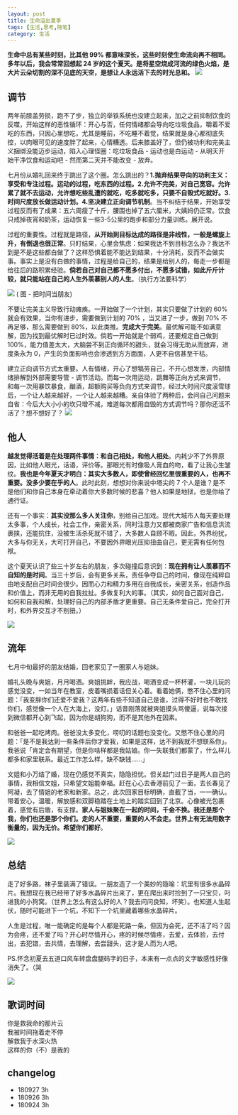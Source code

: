 ```yaml
---
layout: post
title: 生命溢出夏季
tags: [生活,思考,随笔]
category: 生活
---
```


**生命中总有某些时刻，比其他 99% 都意味深长，这些时刻使生命流向再不相同。多年以后，我会常常回想起 24 岁的这个夏天。是将星空烧成河流的绿色火焰，是大片云朵切割的深不见底的天空，是想让人永远活下去的时光总和。**
![](http://oax0nr6r7.bkt.clouddn.com/2018-09-27-WechatIMG176.jpeg)

## 调节

两年前膝盖劳损，跑不了步，独立的举铁系统也没建立起来，加之之前抑制饮食的反噬，开始这样的恶性循环：开心与否，任何情绪都会导向吃垃圾食品，嚼着不爱吃的东西，只因心里想吃，尤其是睡前，不吃睡不着觉，结果就是身心都彻底失控，以肉眼可见的速度胖了起来，心情糟透。后来膝盖好了，但仍被功利和完美主义捆绑没能迈步运动，陷入心理怪圈：吃垃圾食品 - 运动也是白运动 - 从明天开始干净饮食和运动吧 - 然而第二天并不能改变 - 放弃。

七月份从婚礼回来终于跳出了这个圈。怎么跳出的？**1.抛弃结果导向的功利主义：享受和专注过程。运动的过程，吃东西的过程。2.允许不完美，对自己宽容。允许累了就不去运动，允许想吃些乱遭的就吃，吃多就吃多，只要不自毁式吃就好。3.时间尺度放长做运动计划。4.坚决建立正向调节机制**。当不纠结于结果，开始享受过程反而有了成果：五六周瘦了十斤，腰围也掉了五六厘米，大姨妈仍正常。饮食只戒掉夜宵和奶茶，运动恢复一些3-5公里的跑步和部分力量训练。展开说。

过程的重要性。过程就是路径，**从开始到目标达成的路径是非线性，一般是螺旋上升，有倒退也很正常**。只盯结果，心里会焦虑：如果我达不到目标怎么办？我达不到是不是这些都白做了？这样恐惧着能不能达到结果，十分消耗，反而不会做实事。事实上是没有白做的事情，过程是给自己的，结果是给别人的，每走一步都是给往后的路积累经验。**倘若自己对自己都不愿多付出，不愿多试错，如此斤斤计较，就只能站在自己的人生外羡慕别人的人生**。（执行方法要科学）

![](http://oax0nr6r7.bkt.clouddn.com/2018-09-27-%E5%B1%8F%E5%B9%95%E5%BF%AB%E7%85%A7%202018-09-27%2019.35.58.png)
( 图 - 把时间当朋友)

不要让完美主义导致行动瘫痪。一开始做了一个计划，其实只要做了计划的 60% 就会有效果，当你有进步，需要做到计划的 70% ，当又进了一步，做到 70% 不再足够，那么需要做到 80%，以此类推。**完成大于完美**。最优解可能不如满意解，因为找到最优解时已过时效。倘若一开始就是个弱鸡，还要规定自己做到 100%，能力值差太大，大脑尝不到正向循环的甜头，就会习得无助从而放弃，进度条永为 0，产生的负面影响也会渗透到方方面面，人更不自信甚至干枯。

建立正向调节方式太重要。人有情绪，开心了想犒劳自己，不开心想发泄，内部情绪排解到外部需要导管 - 调节活动。而每一次用运动，跳舞等正向方式来调节，和每一次用暴饮暴食，酗酒，超额购买等负向方式来调节，经过大时间尺度滚雪球后，一个让人越来越好，一个让人越来越糟。亲自体验了两种后，会问自己问题来自省：今后大大小小的坎只增不减，难道每次都用自毁的方式调节吗？那你还活不活了？想不想好了？
![](http://oax0nr6r7.bkt.clouddn.com/2018-09-27-WechatIMG173.jpeg)

## 他人

**越发觉得活着是在处理两件事情：和自己相处，和他人相处**。内耗少不了外界原因，比如他人眼光，话语，评价等。那眼光有时像吸人膏血的吻，看了让我心生皱纹。**我也是今年夏天才明白：其实大多数人，即使曾经回忆里很重要的人，也再不重要。没多少要在乎的人**。此时此刻，想想对你来说中塔尖的 7 个人是谁？是不是他们和你自己本身在牵动着你大多数时候的悲喜？他人如果是地狱，也是你给了通行证。

还有一个事实：**其实没那么多人关注你**，别给自己加戏。现代大城市人每天要处理太多事，个人成长，社会工作，亲密关系，同时注意力又都被商家广告和信息洪流裹挟，还能抗住，没被生活杀死就不错了，大多数人自顾不暇。因此，外界纷扰，大多与你无关，大可打开自己，不要因外界眼光压抑扭曲自己，更无需有任何包袱。

这个夏天认识了些三十岁左右的朋友，多次碰撞后意识到：**现在拥有让人羡慕而不自知的是时间**。当三十岁后，会有更多关系，责任争夺自己的时间，像现在纯粹自由地支配自己时间会很少。因而心力和精力多用在自我成长，亲密关系，创造作品和价值上，而非无用的自我拉扯。多做复利大的事。（其实，如何自己面对自己，如何和自我和解，处理好自己的内部矛盾才更重要。自己无条件爱自己，完全打开时，和外界交互才不别扭。）

![](http://oax0nr6r7.bkt.clouddn.com/2018-09-27-%E5%B1%8F%E5%B9%95%E5%BF%AB%E7%85%A7%202018-09-27%2020.20.40.png)

## 流年

七月中旬最好的朋友结婚，回老家见了一圈家人与姐妹。

婚礼头晚与爽姐，月月喝酒。爽姐挑衅，我应战，喝酒变成一杯杯灌，一块儿玩的感觉没变，一如当年在教室，皮着嘴损着话但关心着。看着她俩，憋不住心里的问题：「我变胖你们还爱不爱我？这两年有些不知道自己是谁，过得不好时也不敢找你们，感觉像一个人在大海上，没灯。」话音刚落就被爽姐摸头骂傻逼，说每次接到微信都开心到飞起，因为你是胡狗狗，而不是其他外在因素。

和爸爸一起吃烤肉。爸爸没太多变化，唠叨的话题也没变化。又憋不住心里的问题：「是不是我达到一些条件后你才爱我，如果是这样，达不到我就不想联系你」。我爸说「肯定会有期望，但是你啥样都是我姑娘。你一失联我们都蒙了，什么样儿都多和家里联系。最近工作怎么样，缺不缺钱......」

文姐和小万结了婚，现在仍感觉不真实，隐隐担忧。但关起门过日子是两人自己的事情，我相信文姐，只希望文姐能幸福。赶在心心去香港前见了一面，去长春见了阿凝，去了情姐的老家和新家。总之，此次回家目标明确，直截了当，一一确认。带着安心，温暖，解放感和双脚稳踏在土地上的踏实回到了北京。心像被光包裹着，感觉有后盾，有支撑。**家人与姐妹聚在一起的时间，千金不换。我还是那个我，你们也还是那个你们。走的人不重要，重要的人不会走。世界上有无法用数字衡量的，因为无价。希望你们都好**。

![](http://oax0nr6r7.bkt.clouddn.com/2018-09-27-%E5%B1%8F%E5%B9%95%E5%BF%AB%E7%85%A7%202018-09-27%2020.21.32.png)

## 总结

走了好多路，袜子里装满了错误。一朋友造了一个美妙的隐喻：坑里有很多水晶碎片。我想现在我已经带了好多水晶碎片出来了，更在爬出来时捡到了一只宝贝，叼进我的小狗窝。（世界上怎么有这么好的人？我去问问良知，坏笑）。也知道人生起伏，随时可能进下一个坑，不知下一个坑里藏着哪些水晶碎片。

人生是过程，唯一能确定的是每个人都是死路一条，但因为会死，还不活了吗？因为会疼，还不爱了吗？开心时尽情开心，疼的时候尽情疼，去爱，去体验，去付出，去犯错，去共情，去理解，去尝甜头，这才是人而为人吧。

PS.怀念初夏去五道口风车转盘盘腿码字的日子，本来有一点点的文字敏感性好像消失了。（哭

![](http://oax0nr6r7.bkt.clouddn.com/2018-09-27-WechatIMG180.jpeg)

## 歌词时间
你是救我命的那片云    
我被时间拖着走不停    
解救我于水深火热    
这样的你（不）是我的

## changelog
- 180927 3h
- 180926 3h
- 180924 3h
